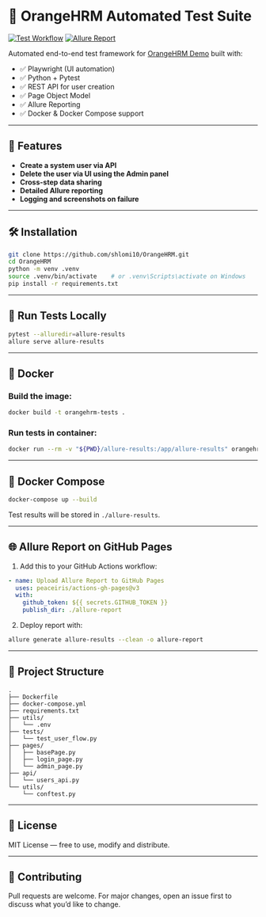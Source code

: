 # 🧪 OrangeHRM Automated Test Suite


[![Test Workflow](https://github.com/shlomi10/OrangeHRM/actions/workflows/test.yml/badge.svg)](https://github.com/shlomi10/OrangeHRM/actions/workflows/test.yml)
[![Allure Report](https://img.shields.io/badge/allure-report-blue)](https://shlomi10.github.io/OrangeHRM/)

Automated end-to-end test framework for [OrangeHRM Demo](https://opensource-demo.orangehrmlive.com/web/index.php/auth/login) built with:

- ✅ Playwright (UI automation)
- ✅ Python + Pytest
- ✅ REST API for user creation
- ✅ Page Object Model
- ✅ Allure Reporting
- ✅ Docker & Docker Compose support

---

## 🚀 Features

- **Create a system user via API**
- **Delete the user via UI using the Admin panel**
- **Cross-step data sharing**
- **Detailed Allure reporting**
- **Logging and screenshots on failure**

---

## 🛠️ Installation

```bash
git clone https://github.com/shlomi10/OrangeHRM.git
cd OrangeHRM
python -m venv .venv
source .venv/bin/activate    # or .venv\Scripts\activate on Windows
pip install -r requirements.txt
```

---

## 🧪 Run Tests Locally

```bash
pytest --alluredir=allure-results
allure serve allure-results
```

---

## 🐳 Docker

### Build the image:
```bash
docker build -t orangehrm-tests .
```

### Run tests in container:
```bash
docker run --rm -v "${PWD}/allure-results:/app/allure-results" orangehrm-tests
```

---

## 🐳 Docker Compose

```bash
docker-compose up --build
```

Test results will be stored in `./allure-results`.

---

## 🌐 Allure Report on GitHub Pages

1. Add this to your GitHub Actions workflow:

```yaml
- name: Upload Allure Report to GitHub Pages
  uses: peaceiris/actions-gh-pages@v3
  with:
    github_token: ${{ secrets.GITHUB_TOKEN }}
    publish_dir: ./allure-report
```

2. Deploy report with:
```bash
allure generate allure-results --clean -o allure-report
```

---

## 📂 Project Structure

```
.
├── Dockerfile
├── docker-compose.yml
├── requirements.txt
├── utils/
│   └── .env
├── tests/
│   └── test_user_flow.py
├── pages/
│   ├── basePage.py
│   ├── login_page.py
│   └── admin_page.py
├── api/
│   └── users_api.py
└── utils/
    └── conftest.py
```

---

## 📜 License

MIT License — free to use, modify and distribute.

---

## 🙌 Contributing

Pull requests are welcome. For major changes, open an issue first to discuss what you’d like to change.